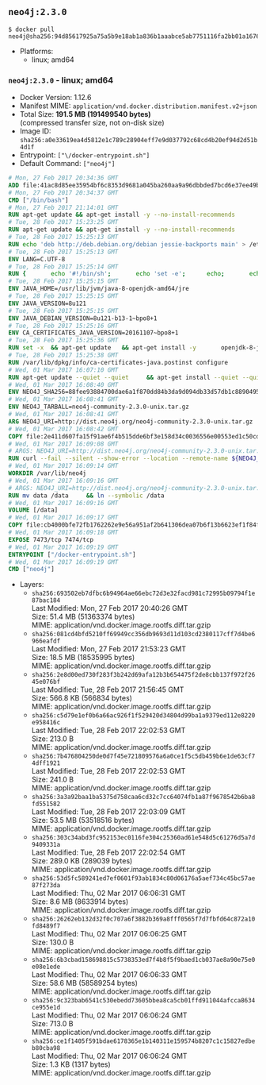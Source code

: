 ## `neo4j:2.3.0`

```console
$ docker pull neo4j@sha256:94d85617925a75a5b9e18ab1a836b1aaabce5ab7751116fa2bb01a167676178c
```

-	Platforms:
	-	linux; amd64

### `neo4j:2.3.0` - linux; amd64

-	Docker Version: 1.12.6
-	Manifest MIME: `application/vnd.docker.distribution.manifest.v2+json`
-	Total Size: **191.5 MB (191499540 bytes)**  
	(compressed transfer size, not on-disk size)
-	Image ID: `sha256:a0e33619ea4d5812e1c789c28904eff7e9d037792c68cd4b20ef94d2d51b4d1f`
-	Entrypoint: `["\/docker-entrypoint.sh"]`
-	Default Command: `["neo4j"]`

```dockerfile
# Mon, 27 Feb 2017 20:34:36 GMT
ADD file:41ac8d85ee35954bf6c8353d9681a045ba260aa9a96dbbded7bcd6e37ee49bea in / 
# Mon, 27 Feb 2017 20:34:37 GMT
CMD ["/bin/bash"]
# Mon, 27 Feb 2017 21:14:01 GMT
RUN apt-get update && apt-get install -y --no-install-recommends 		ca-certificates 		curl 		wget 	&& rm -rf /var/lib/apt/lists/*
# Tue, 28 Feb 2017 15:23:25 GMT
RUN apt-get update && apt-get install -y --no-install-recommends 		bzip2 		unzip 		xz-utils 	&& rm -rf /var/lib/apt/lists/*
# Tue, 28 Feb 2017 15:25:13 GMT
RUN echo 'deb http://deb.debian.org/debian jessie-backports main' > /etc/apt/sources.list.d/jessie-backports.list
# Tue, 28 Feb 2017 15:25:13 GMT
ENV LANG=C.UTF-8
# Tue, 28 Feb 2017 15:25:14 GMT
RUN { 		echo '#!/bin/sh'; 		echo 'set -e'; 		echo; 		echo 'dirname "$(dirname "$(readlink -f "$(which javac || which java)")")"'; 	} > /usr/local/bin/docker-java-home 	&& chmod +x /usr/local/bin/docker-java-home
# Tue, 28 Feb 2017 15:25:15 GMT
ENV JAVA_HOME=/usr/lib/jvm/java-8-openjdk-amd64/jre
# Tue, 28 Feb 2017 15:25:15 GMT
ENV JAVA_VERSION=8u121
# Tue, 28 Feb 2017 15:25:15 GMT
ENV JAVA_DEBIAN_VERSION=8u121-b13-1~bpo8+1
# Tue, 28 Feb 2017 15:25:16 GMT
ENV CA_CERTIFICATES_JAVA_VERSION=20161107~bpo8+1
# Tue, 28 Feb 2017 15:25:36 GMT
RUN set -x 	&& apt-get update 	&& apt-get install -y 		openjdk-8-jre-headless="$JAVA_DEBIAN_VERSION" 		ca-certificates-java="$CA_CERTIFICATES_JAVA_VERSION" 	&& rm -rf /var/lib/apt/lists/* 	&& [ "$JAVA_HOME" = "$(docker-java-home)" ]
# Tue, 28 Feb 2017 15:25:38 GMT
RUN /var/lib/dpkg/info/ca-certificates-java.postinst configure
# Wed, 01 Mar 2017 16:07:10 GMT
RUN apt-get update --quiet --quiet     && apt-get install --quiet --quiet --no-install-recommends lsof     && rm -rf /var/lib/apt/lists/*
# Wed, 01 Mar 2017 16:08:40 GMT
ENV NEO4J_SHA256=88fee93884700dae6a1f870dd84b3da9d094db33d57db1c88904954ef2cb4830
# Wed, 01 Mar 2017 16:08:41 GMT
ENV NEO4J_TARBALL=neo4j-community-2.3.0-unix.tar.gz
# Wed, 01 Mar 2017 16:08:41 GMT
ARG NEO4J_URI=http://dist.neo4j.org/neo4j-community-2.3.0-unix.tar.gz
# Wed, 01 Mar 2017 16:08:42 GMT
COPY file:2e411d607fa15f91ae6f4b515dde6bf3e158d34c0036556e00553ed1c50cd63d in /tmp/ 
# Wed, 01 Mar 2017 16:09:08 GMT
# ARGS: NEO4J_URI=http://dist.neo4j.org/neo4j-community-2.3.0-unix.tar.gz
RUN curl --fail --silent --show-error --location --remote-name ${NEO4J_URI}     && echo "${NEO4J_SHA256} ${NEO4J_TARBALL}" | sha256sum --check --quiet -     && tar --extract --file ${NEO4J_TARBALL} --directory /var/lib     && mv /var/lib/neo4j-* /var/lib/neo4j     && rm ${NEO4J_TARBALL}
# Wed, 01 Mar 2017 16:09:14 GMT
WORKDIR /var/lib/neo4j
# Wed, 01 Mar 2017 16:09:16 GMT
# ARGS: NEO4J_URI=http://dist.neo4j.org/neo4j-community-2.3.0-unix.tar.gz
RUN mv data /data     && ln --symbolic /data
# Wed, 01 Mar 2017 16:09:16 GMT
VOLUME [/data]
# Wed, 01 Mar 2017 16:09:17 GMT
COPY file:cb4000bfe72fb1762262e9e56a951af2b641306dea07b6f13b6623ef1f84fc92 in /docker-entrypoint.sh 
# Wed, 01 Mar 2017 16:09:18 GMT
EXPOSE 7473/tcp 7474/tcp
# Wed, 01 Mar 2017 16:09:19 GMT
ENTRYPOINT ["/docker-entrypoint.sh"]
# Wed, 01 Mar 2017 16:09:19 GMT
CMD ["neo4j"]
```

-	Layers:
	-	`sha256:693502eb7dfbc6b94964ae66ebc72d3e32facd981c72995b09794f1e87bac184`  
		Last Modified: Mon, 27 Feb 2017 20:40:26 GMT  
		Size: 51.4 MB (51363374 bytes)  
		MIME: application/vnd.docker.image.rootfs.diff.tar.gzip
	-	`sha256:081cd4bfd5210ff69949cc356db9693d11d103cd2380117cff7d4be6966eafdf`  
		Last Modified: Mon, 27 Feb 2017 21:53:23 GMT  
		Size: 18.5 MB (18535995 bytes)  
		MIME: application/vnd.docker.image.rootfs.diff.tar.gzip
	-	`sha256:2e8d00ed730f283f3b242d69afa12b3b654475f2de8cbb137f972f2645e076bf`  
		Last Modified: Tue, 28 Feb 2017 21:56:45 GMT  
		Size: 566.8 KB (566834 bytes)  
		MIME: application/vnd.docker.image.rootfs.diff.tar.gzip
	-	`sha256:c5d79e1ef0b6a66ac926f1f529420d34804d99ba1a9379ed112e8220e958416c`  
		Last Modified: Tue, 28 Feb 2017 22:02:53 GMT  
		Size: 213.0 B  
		MIME: application/vnd.docker.image.rootfs.diff.tar.gzip
	-	`sha256:7b476804250de0d7f45e721809576a6a0ce1f5c5db459b6e1de63cf74dff1921`  
		Last Modified: Tue, 28 Feb 2017 22:02:53 GMT  
		Size: 241.0 B  
		MIME: application/vnd.docker.image.rootfs.diff.tar.gzip
	-	`sha256:3a3a92baa1ba5375d758caa6cd32c7cc64074fb1a87f9678542b6ba8fd551582`  
		Last Modified: Tue, 28 Feb 2017 22:03:09 GMT  
		Size: 53.5 MB (53518516 bytes)  
		MIME: application/vnd.docker.image.rootfs.diff.tar.gzip
	-	`sha256:303c34abd3fc952153ec0116fe304c25360ad61e548d5c61276d5a7d9409331a`  
		Last Modified: Tue, 28 Feb 2017 22:02:54 GMT  
		Size: 289.0 KB (289039 bytes)  
		MIME: application/vnd.docker.image.rootfs.diff.tar.gzip
	-	`sha256:53d5fc589241ed7ef0601f93ab1834c80d06176a5aef734c45bc57ae87f273da`  
		Last Modified: Thu, 02 Mar 2017 06:06:31 GMT  
		Size: 8.6 MB (8633914 bytes)  
		MIME: application/vnd.docker.image.rootfs.diff.tar.gzip
	-	`sha256:26262eb132d32f0c707a6f3882b369a8fff0565f7d7fbfd64c872a10fd8489f7`  
		Last Modified: Thu, 02 Mar 2017 06:06:25 GMT  
		Size: 130.0 B  
		MIME: application/vnd.docker.image.rootfs.diff.tar.gzip
	-	`sha256:6b3cbad158698815c5738353ed7f4b8f5f9baed1cb037ae8a90e75e0e08e1ede`  
		Last Modified: Thu, 02 Mar 2017 06:06:33 GMT  
		Size: 58.6 MB (58589254 bytes)  
		MIME: application/vnd.docker.image.rootfs.diff.tar.gzip
	-	`sha256:9c323bab6541c530ebedd73605bbea8ca5cb01ffd911044afcca8634ce955e1d`  
		Last Modified: Thu, 02 Mar 2017 06:06:24 GMT  
		Size: 713.0 B  
		MIME: application/vnd.docker.image.rootfs.diff.tar.gzip
	-	`sha256:ce1f1405f591bdae6178365e1b140311e159574b8207c1c15827edbeb80cba98`  
		Last Modified: Thu, 02 Mar 2017 06:06:24 GMT  
		Size: 1.3 KB (1317 bytes)  
		MIME: application/vnd.docker.image.rootfs.diff.tar.gzip
